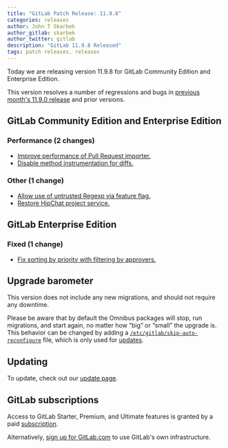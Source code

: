 ```yaml
---
title: "GitLab Patch Release: 11.9.8"
categories: releases
author: John T Skarbek
author_gitlab: skarbek
author_twitter: gitlab
description: "GitLab 11.9.8 Released"
tags: patch releases, releases
---
```


<!-- For detailed instructions on how to complete this, please see https://gitlab.com/gitlab-org/release/docs/blob/master/general/patch/blog-post.md -->

Today we are releasing version 11.9.8 for GitLab Community Edition and Enterprise Edition.

This version resolves a number of regressions and bugs in
[previous month's 11.9.0 release](/releases/2019/03/22/gitlab-11-9-released/) and
prior versions.

## GitLab Community Edition and Enterprise Edition

### Performance (2 changes)

- [Improve performance of Pull Request importer.](https://gitlab.com/gitlab-org/gitlab-ce/merge_requests/27121)
- [Disable method instrumentation for diffs.](https://gitlab.com/gitlab-org/gitlab-ce/merge_requests/27235)

### Other (1 change)

- [Allow use of untrusted Regexp via feature flag.](https://gitlab.com/gitlab-org/gitlab-ce/merge_requests/26905)
- [Restore HipChat project service.](https://gitlab.com/gitlab-org/gitlab-ce/merge_requests/27172)

## GitLab Enterprise Edition

### Fixed (1 change)

- [Fix sorting by priority with filtering by approvers.](https://gitlab.com/gitlab-org/gitlab-ee/merge_requests/10446)

## Upgrade barometer

This version does not include any new migrations, and should not require any
downtime.

Please be aware that by default the Omnibus packages will stop, run migrations,
and start again, no matter how “big” or “small” the upgrade is. This behavior
can be changed by adding a [`/etc/gitlab/skip-auto-reconfigure`](http://docs.gitlab.com/omnibus/update/README.html) file,
which is only used for [updates](https://docs.gitlab.com/omnibus/update/README.html).

## Updating

To update, check out our [update page](/update/).

## GitLab subscriptions

Access to GitLab Starter, Premium, and Ultimate features is granted by a paid [subscription](/pricing/).

Alternatively, [sign up for GitLab.com](https://gitlab.com/users/sign_in)
to use GitLab's own infrastructure.
